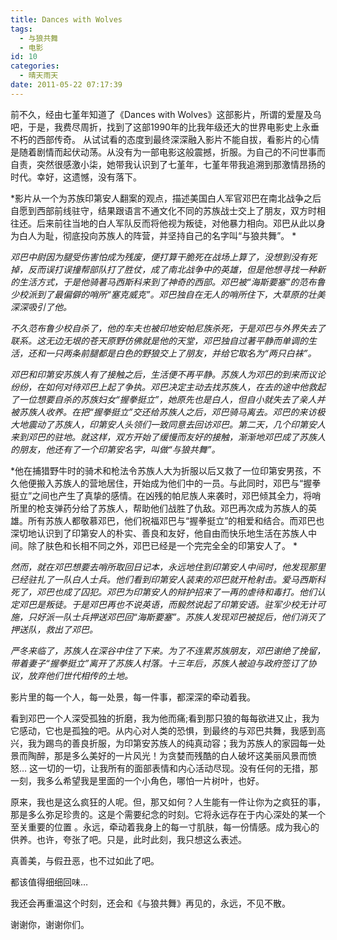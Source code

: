 ```yaml
---
title: Dances with Wolves
tags:
  - 与狼共舞
  - 电影
id: 10
categories:
  - 晴天雨天
date: 2011-05-22 07:17:39
---
```


前不久，经由七堇年知道了《Dances with Wolves》这部影片，所谓的爱屋及乌吧，于是，我费尽周折，找到了这部1990年的比我年级还大的世界电影史上永垂不朽的西部传奇。 从试试看的态度到最终深深融入影片不能自拔，看影片的心情是随着剧情而起伏动荡。从没有为一部电影这般震撼，折服。为自己的不问世事而自责，突然很感激小柒，她带我认识到了七堇年，七堇年带我追溯到那激情昂扬的时代。幸好，这遗憾，没有落下。

<!--more-->

*影片从一个为苏族印第安人翻案的观点，描述美国白人军官邓巴在南北战争之后自愿到西部前线驻守，结果跟语言不通文化不同的苏族战士交上了朋友，双方时相往还。后来前往当地的白人军队反而将他视为叛徒，对他暴力相向。邓巴从此以身为白人为耻，彻底投向苏族人的阵营，并坚持自己的名字叫“与狼共舞”。 *

*邓巴中尉因为腿受伤害怕成为残废，便打算干脆死在战场上算了，没想到没有死掉，反而误打误撞帮部队打了胜仗，成了南北战争中的英雄，但是他想寻找一种新的生活方式，于是他骑著马西斯科来到了神奇的西部。邓巴被“海斯要塞”的范布鲁少校派到了最偏僻的哨所“塞克威克”。邓巴独自在无人的哨所住下，大草原的壮美深深吸引了他。*

*不久范布鲁少校自杀了，他的车夫也被印地安帕尼族杀死，于是邓巴与外界失去了联系。这无边无垠的苍天原野仿佛就是他的天堂，邓巴独自过著平静而单调的生活，还和一只两条前腿都是白色的野狼交上了朋友，并给它取名为“两只白袜”。* 

*邓巴和印第安苏族人有了接触之后，生活便不再平静。苏族人为邓巴的到来而议论纷纷，在如何对待邓巴上起了争执。邓巴决定主动去找苏族人，在去的途中他救起了一位想要自杀的苏族妇女“握拳挺立”，她原先也是白人，但自小就失去了亲人并被苏族人收养。在把“握拳挺立”交还给苏族人之后，邓巴骑马离去。邓巴的来访极大地震动了苏族人，印第安人头领们一致同意去回访邓巴。第二天，几个印第安人来到邓巴的驻地。就这样，双方开始了缓慢而友好的接触，渐渐地邓巴成了苏族人的朋友，他还有了一个印第安名字，叫做“与狼共舞”。*

*他在捕猎野牛时的骑术和枪法令苏族人大为折服以后又救了一位印第安男孩，不久他便搬入苏族人的营地居住，开始成为他们中的一员。与此同时，邓巴与“握拳挺立”之间也产生了真挚的感情。在凶残的帕尼族人来袭时，邓巴倾其全力，将哨所里的枪支弹药分给了苏族人，帮助他们战胜了仇敌。邓巴再次成为苏族人的英雄。所有苏族人都敬慕邓巴，他们祝福邓巴与“握拳挺立”的相爱和结合。而邓巴也深切地认识到了印第安人的朴实、善良和友好，他自由而快乐地生活在苏族人中间。除了肤色和长相不同之外，邓巴已经是一个完完全全的印第安人了。 *

*然而，就在邓巴想要去哨所取回日记本，永远地住到印第安人中间时，他发现那里已经驻扎了一队白人士兵。他们看到印第安人装束的邓巴就开枪射击。爱马西斯科死了，邓巴也成了囚犯。邓巴为印第安人的辩护招来了一再的虐待和毒打。他们认定邓巴是叛徒。于是邓巴再也不说英语，而毅然说起了印第安语。驻军少校无计可施，只好派一队士兵押送邓巴回“海斯要塞”。苏族人发现邓巴被捉后，他们消灭了押送队，救出了邓巴。* 

*严冬来临了，苏族人在深谷中住了下来。为了不连累苏族朋友，邓巴谢绝了挽留，带着妻子“握拳挺立”离开了苏族人村落。十三年后，苏族人被迫与政府签订了协议，放弃他们世代相传的土地。*

影片里的每一个人，每一处景，每一件事，都深深的牵动着我。

看到邓巴一个人深受孤独的折磨，我为他而痛;看到那只狼的每每欲进又止，我为它感动，它也是孤独的吧。从内心对人类的恐惧，到最终的与邓巴共舞，我感到高兴，我为踢鸟的善良折服，为印第安苏族人的纯真动容；我为苏族人的家园每一处景而陶醉，那是多么美好的一片风光！为贪婪而残酷的白人破坏这美丽风景而愤怒… 这一切的一切，让我所有的面部表情和内心活动尽现。没有任何的无措，那一刻，我多么希望我是里面的一个小角色，哪怕一片树叶，也好。

原来，我也是这么疯狂的人呢。但，那又如何？人生能有一件让你为之疯狂的事，那是多么弥足珍贵的。这是个需要纪念的时刻。它将永远存在于内心深处的某一个至关重要的位置 。永远，牵动着我身上的每一寸肌肤，每一份情感。成为我心的供养。也许，夸张了吧。只是，此时此刻，我只想这么表述。

真善美，与假丑恶，也不过如此了吧。

都该值得细细回味…

我还会再重温这个时刻，还会和《与狼共舞》再见的，永远，不见不散。

谢谢你，谢谢你们。


